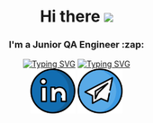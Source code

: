 <!-- <a href="https://esoft.tech/"><img src="https://ecosystem.etagi.com/img/logo.svg" style="width: 50px; max-width: 100%;" alt="Typing SVG"/></a> -->






<div id="About me" align="center"> 
    <h1>Hi there</a> 
    <a href="#"><img src="https://github.com/blackcater/blackcater/raw/main/images/Hi.gif" height="32"/></a>
   <!-- <h3>About me:</h3> -->
    <h3>I'm a Junior QA Engineer :zap:</h3> 
    <a href="#"><img src="https://readme-typing-svg.herokuapp.com?font=Fira+Code&size=15&pause=2000&color=1D97F7&width=290&lines=in+a+software+company+-+Esoft" alt="Typing SVG"></a>
    <a href="https://esoft.tech/"><img src="https://ecosystem.etagi.com/img/logo.svg" style="width: 50px; max-width: 100%;" alt="Typing SVG"/></a>
</div>

<div id="contacts" align="center">
   <!-- <h3>Contact me:</h3> -->
    <a href="#" target="_blank" alt="Linkedin"> <!--https://www.linkedin.com/in/dmitry-romanushkov-567912203/-->
    <img src="https://raw.githubusercontent.com/rdndev/rdndev/main/icons/linkedin-svgrepo-com.svg" alt="LinkedIn Badge" style="width: 80px; max-width: 100%;" data-canonical-   src="https://yt3.googleusercontent.com/9XmuxL_LL7CxAOOlbBgTnJIo2uHpoLKHhWzlPt7O49ULQmvBSJlxk1RpX3pJ8jkRBkD6p9BIRg=s176-c-k-c0x00ffffff-no-rj"></a> 
    <a href="https://t.me/lvbnhbq_h" target="_blank" alt="Telegram"><img src="https://raw.githubusercontent.com/rdndev/rdndev/main/icons/telegram-svgrepo-com.svg" alt="Telegram" style="width: 80px; max-width: 100%;" data-canonical-src="https://img.icons8.com/3d-fluency/256/telegram.png"></a>
</div>


